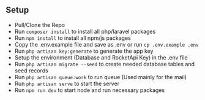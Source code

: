 ## Setup

-   Pull/Clone the Repo
-   Run `composer install` to install all php/laravel packages
-   Run `npm install` to install all npm/js packages
-   Copy the .env.example file and save as .env or run `cp .env.example .env`
-   Run `php artisan key:generate` to generate the app key
-   Setup the environment (Database and RocketApi Key) in the .env file
-   Run `php artisan migrate --seed` to create needed database tables and seed records
-   Run `php artisan queue:work` to run queue (Used mainly for the mail)
-   Run `php artisan serve` to start the server
-   Run `npm run dev` to start node and run necessary packages
